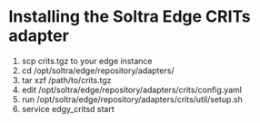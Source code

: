 Installing the Soltra Edge CRITs adapter
========================================
1. scp crits.tgz to your edge instance
2. cd /opt/soltra/edge/repository/adapters/
3. tar xzf /path/to/crits.tgz
4. edit /opt/soltra/edge/repository/adapters/crits/config.yaml
5. run /opt/soltra/edge/repository/adapters/crits/util/setup.sh
6. service edgy_critsd start
